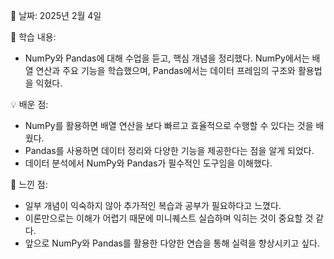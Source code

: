 📅 날짜: 2025년 2월 4일

📌 학습 내용:
* NumPy와 Pandas에 대해 수업을 듣고, 핵심 개념을 정리했다. NumPy에서는 배열 연산과 주요 기능을 학습했으며, Pandas에서는 데이터 프레임의 구조와 활용법을 익혔다.

💡 배운 점:
* NumPy를 활용하면 배열 연산을 보다 빠르고 효율적으로 수행할 수 있다는 것을 배웠다.
* Pandas를 사용하면 데이터 정리와 다양한 기능을 제공한다는 점을 알게 되었다.
* 데이터 분석에서 NumPy와 Pandas가 필수적인 도구임을 이해했다.

🤔 느낀 점:
* 일부 개념이 익숙하지 않아 추가적인 복습과 공부가 필요하다고 느꼈다.
* 이론만으로는 이해가 어렵기 때문에 미니퀘스트 실습하며 익히는 것이 중요할 것 같다.
* 앞으로 NumPy와 Pandas를 활용한 다양한 연습을 통해 실력을 향상시키고 싶다.
